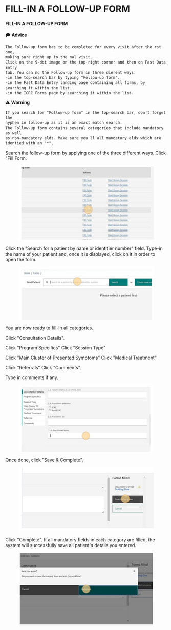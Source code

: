 # FILL-IN A FOLLOW-UP FORM

#### FILL-IN A FOLLOW-UP FORM

🗩 **Advice**

```
The Follow-up form has to be completed for every visit after the rst one,
making sure right up to the nal visit.
Click on the 9-dot image on the top-right corner and then on Fast Data Entry
tab. You can nd the Follow-up form in three dierent ways:
-in the top-search bar by typing "Follow-up form".
-in the Fast Data Entry landing page containing all forms, by
searching it within the list.
-in the ICRC Forms page by searching it within the list.
```

⚠ **Warning**

```
If you search for "Follow-up form" in the top-search bar, don't forget the
hyphen in follow-up as it is an exact match search.
The Follow-up form contains several categories that include mandatory as well
as non-mandatory elds. Make sure you ll all mandatory elds which are
identied with an "*".
```

Search the follow-up form by applying one of the three different ways. Click "Fill Form.

<figure><img src="../../../.gitbook/assets/image (39).png" alt=""><figcaption></figcaption></figure>

Click the "Search for a patient by name or identifier number" field. Type-in the name of your patient and, once it is displayed, click on it in order to open the form.

<figure><img src="../../../.gitbook/assets/image (40).png" alt=""><figcaption></figcaption></figure>

You are now ready to fill-in all categories.

Click "Consultation Details".

Click "Program Specifics" Click "Session Type"

Click "Main Cluster of Presented Symptoms" Click "Medical Treatment"

Click "Referrals" Click "Comments".

Type in comments if any.

<figure><img src="../../../.gitbook/assets/image (41).png" alt=""><figcaption></figcaption></figure>

Once done, click "Save & Complete".

<figure><img src="../../../.gitbook/assets/image (42).png" alt=""><figcaption></figcaption></figure>

Click "Complete". If all mandatory fields in each category are filled, the system will successfully save all patient's details you entered.

<figure><img src="../../../.gitbook/assets/image (43).png" alt=""><figcaption></figcaption></figure>
